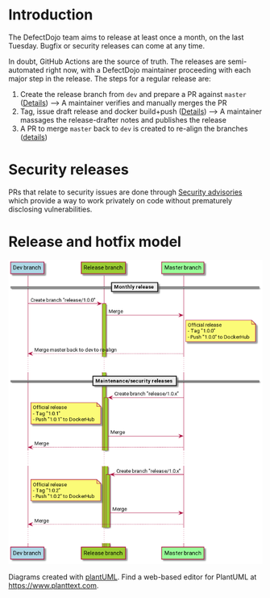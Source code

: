 # Introduction
The DefectDojo team aims to release at least once a month, on the last Tuesday.
Bugfix or security releases can come at any time.

In doubt, GitHub Actions are the source of truth. The releases are semi-automated right now, with a DefectDojo maintainer proceeding with each major step in the release. The steps for a regular release are:
1. Create the release branch from `dev` and prepare a PR against `master` ([Details](.github/workflows/new-release-pr.yml))
--> A maintainer verifies and manually merges the PR
2. Tag, issue draft release and docker build+push ([Details](.github/workflows/new-release-tag-docker.yml))
--> A maintainer massages the release-drafter notes and publishes the release
3. A PR to merge `master` back to `dev` is created to re-align the branches ([details](.github/workflows/new-release-master-into-dev.yml))

# Security releases
PRs that relate to security issues are done through [Security advisories](https://github.com/DefectDojo/django-DefectDojo/security/advisories) which provide a way to work privately on code without prematurely disclosing vulnerabilities.

# Release and hotfix model
![Schemas](doc/branching_model.png)

Diagrams created with [plantUML](https://plantuml.com). Find a web-based editor for PlantUML at https://www.planttext.com.

